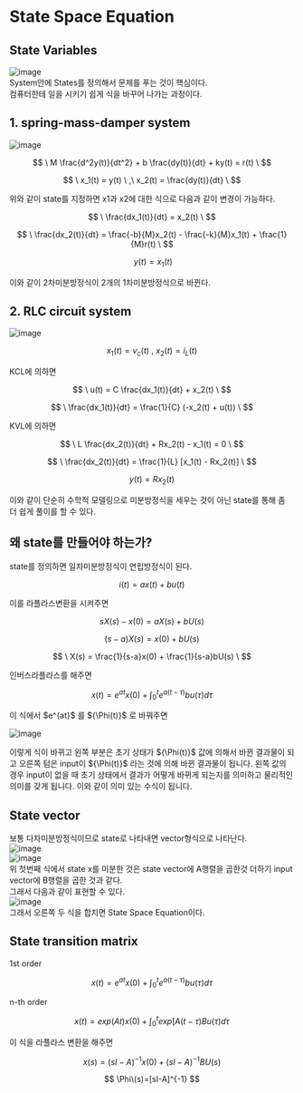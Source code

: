 # State Space Equation
## State Variables  
![image](https://github.com/kangjunhyeong/equation/assets/144297425/9fcf870a-1414-43f6-9bcb-36c9962d1837)  
System안에 States를 정의해서 문제를 푸는 것이 핵심이다.  
컴퓨터한테 일을 시키기 쉽게 식을 바꾸어 나가는 과정이다.  

## 1. spring-mass-damper system  

![image](https://github.com/kangjunhyeong/equation/assets/144297425/73793897-5f27-4cbd-b499-bd8ddd458384)  

$$
\ M \frac{d^2y(t)}{dt^2} + b \frac{dy(t)}{dt} + ky(t) = r(t) \
$$  

$$
\ x_1(t) = y(t) \ ,\ x_2(t) = \frac{dy(t)}{dt} \
$$  

위와 같이 state를 지정하면 x1과 x2에 대한 식으로 다음과 같이 변경이 가능하다.  

$$
\ \frac{dx_1(t)}{dt} = x_2(t) \  
$$

$$
\ \frac{dx_2(t)}{dt} = \frac{-b}{M}x_2(t) - \frac{-k}{M}x_1(t) + \frac{1}{M}r(t) \
$$

$$
\ y(t)=x_1(t)
$$
 
이와 같이 2차미분방정식이 2개의 1차미분방정식으로 바뀐다.  

## 2. RLC circuit system  

![image](https://github.com/kangjunhyeong/equation/assets/144297425/d5a3b351-3c2e-4c53-87fc-5f9635550985)  

$$
\ x_1(t) = v_c(t) \ , \ x_2(t) = i_L(t) \
$$  

KCL에 의하면  

$$
\ u(t) = C \frac{dx_1(t)}{dt} + x_2(t) \
$$

$$
\ \frac{dx_1(t)}{dt} = \frac{1}{C} (-x_2(t) + u(t)) \
$$  

KVL에 의하면  

$$
\ L \frac{dx_2(t)}{dt} + Rx_2(t) - x_1(t) = 0 \
$$  

$$
\ \frac{dx_2(t)}{dt} = \frac{1}{L} [x_1(t) - Rx_2(t)] \
$$  

$$
y(t)=Rx_2(t)
$$  

이와 같이 단순히 수학적 모델링으로 미분방정식을 세우는 것이 아닌 state를 통해 좀 더 쉽게 풀이를 할 수 있다.  

## 왜 state를 만들어야 하는가?  
state를 정의하면 일차미분방정식이 연립방정식이 된다.  

$$
\ i(t) = ax(t) + bu(t) \
$$  

이를 라플라스변환을 시켜주면

$$
\ sX(s) - x(0) = aX(s) + bU(s) \
$$  

$$
\ (s - a)X(s) = x(0) + bU(s) \
$$

$$
\ X(s) = \frac{1}{s-a}x(0) + \frac{1}{s-a}bU(s) \
$$

인버스라플라스를 해주면  

$$
\ x(t) = e^{at}x(0) + \int_{0}^{t} e^{a(t - \tau)}bu(\tau) d\tau \
$$  

이 식에서 $e^{at}\$ 를 $\{\\Phi\(t)}\$ 로 바꿔주면  

![image](https://github.com/kangjunhyeong/equation/assets/144297425/5aeba743-048a-4294-8c1d-df8f40956375)  

이렇게 식이 바뀌고 왼쪽 부분은 초기 상태가 $\{\\Phi\(t)}\$ 값에 의해서 바뀐 결과물이 되고 오른쪽 텀은 input이 $\{\\Phi\(t)}\$ 라는 것에 의해 바뀐 결과물이 됩니다. 왼쪽 값의 경우 input이 없을 때 초기 상태에서 결과가 어떻게 바뀌게 되는지를 의미하고 물리적인 의미를 갖게 됩니다. 이와 같이 의미 있는 수식이 됩니다.  

## State vector  
보통 다차미분방정식이므로 state로 나타내면 vector형식으로 나타난다.  
![image](https://github.com/kangjunhyeong/equation/assets/144297425/7d10a110-864b-439c-8855-fef3497c72a4)  
![image](https://github.com/kangjunhyeong/equation/assets/144297425/8f00b4fb-1fba-4a9a-adac-a5e71c970e25)  
위 첫번째 식에서 state x를 미분한 것은 state vector에 A행렬을 곱한것 더하기 input vector에 B행렬을 곱한 것과 같다.  
그래서 다음과 같이 표현할 수 있다.  
![image](https://github.com/kangjunhyeong/equation/assets/144297425/1b7a561c-34d3-442e-9c9b-46907ea5e9c1)  
그래서 오른쪽 두 식을 합치면 State Space Equation이다.

## State transition matrix  
1st order  

$$
\ x(t) = e^{at}x(0) + \int_{0}^{t} e^{a(t - \tau)}bu(\tau) d\tau \
$$  

n-th order  

$$
\ x(t) = exp(At)x(0) + \int_{0}^{t} exp[A(t - \tau)Bu(\tau) d\tau \
$$  

이 식을 라플라스 변환을 해주면  

$$
\ x(s) = (sI - A)^{-1}x(0) + (sI - A)^{-1}BU(s) \
$$  

$$
\Phi\(s)=[sI-A]^{-1}
$$
